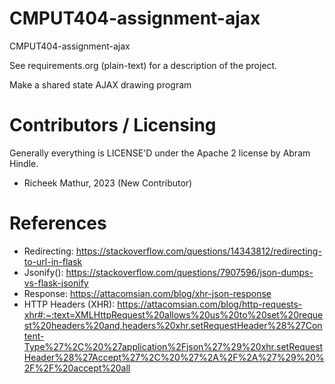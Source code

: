CMPUT404-assignment-ajax
==============================

CMPUT404-assignment-ajax

See requirements.org (plain-text) for a description of the project.

Make a shared state AJAX drawing program

Contributors / Licensing
========================

Generally everything is LICENSE'D under the Apache 2 license by Abram Hindle.
* Richeek Mathur, 2023 (New Contributor)

References
==========
* Redirecting: https://stackoverflow.com/questions/14343812/redirecting-to-url-in-flask
* Jsonify(): https://stackoverflow.com/questions/7907596/json-dumps-vs-flask-jsonify
* Response: https://attacomsian.com/blog/xhr-json-response
* HTTP Headers (XHR): https://attacomsian.com/blog/http-requests-xhr#:~:text=XMLHttpRequest%20allows%20us%20to%20set%20request%20headers%20and,headers%20xhr.setRequestHeader%28%27Content-Type%27%2C%20%27application%2Fjson%27%29%20xhr.setRequestHeader%28%27Accept%27%2C%20%27%2A%2F%2A%27%29%20%2F%2F%20accept%20all


